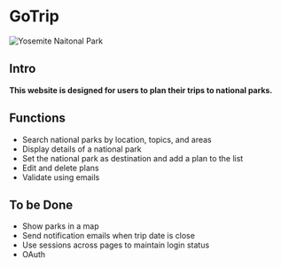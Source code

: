 # GoTrip
![Yosemite Naitonal Park](https://i.imgur.com/7sw4WUG.jpg)
## Intro
**This website is designed for users to plan their trips to national parks.**

## Functions
- Search national parks by location, topics, and areas
- Display details of a national park
- Set the national park as destination and add a plan to the list
- Edit and delete plans
- Validate using emails

## To be Done
- Show parks in a map
- Send notification emails when trip date is close
- Use sessions across pages to maintain login status
- OAuth
